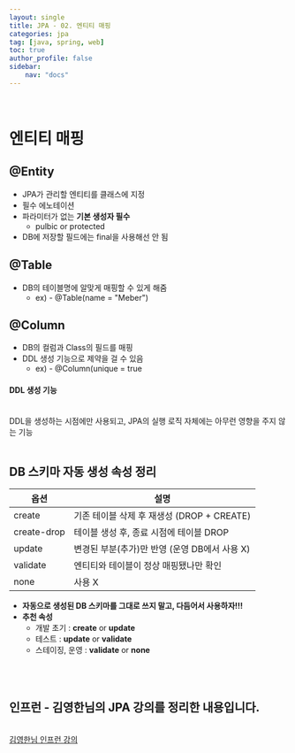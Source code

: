 ```yaml
---
layout: single
title: JPA - 02. 엔티티 매핑
categories: jpa
tag: [java, spring, web]
toc: true 
author_profile: false
sidebar:
    nav: "docs"
---
```


<br/>

# 엔티티 매핑

## @Entity

- JPA가 관리할 엔티티를 클래스에 지정
- 필수 에노테이션
- 파라미터가 없는 **기본 생성자 필수**
  - pulbic or protected
- DB에 저장할 필드에는 final을 사용해선 안 됨

## @Table

- DB의 테이블명에 알맞게 매핑할 수 있게 해줌
  - ex) - @Table(name = "Meber")

## @Column

- DB의 컬럼과 Class의 필드를 매핑
- DDL 생성 기능으로 제약을 걸 수 있음
  - ex) - @Column(unique = true

<div class='notice--success'>
    <h4>
        DDL 생성 기능
    </h4>
    <br/>
DDL을 생성하는 시점에만 사용되고, JPA의 실행 로직 자체에는 아무런 영향을 주지 않는 기능
	<br/>
    <br/>

## DB 스키마 자동 생성 속성 정리

| 옵션        | 설명                                          |
| ----------- | --------------------------------------------- |
| create      | 기존 테이블 삭제 후 재생성 (DROP + CREATE)    |
| create-drop | 테이블 생성 후, 종료 시점에 테이블 DROP       |
| update      | 변경된 부분(추가)만 반영 (운영 DB에서 사용 X) |
| validate    | 엔티티와 테이블이 정상 매핑됐나만 확인        |
| none        | 사용 X                                        |

- **자동으로 생성된 DB 스키마를 그대로 쓰지 말고, 다듬어서 사용하자!!!**
- **추천 속성**
  - 개발 초기 : **create** or **update**
  - 테스트 : **update** or **validate**
  - 스테이징, 운영 : **validate** or **none**

<br/>

<div class='notice--warning'>
    <br/>
    <h2>
       인프런 - 김영한님의 <strong>JPA 강의</strong>를 정리한 내용입니다. <br/> 
    </h2><br/>
    <a href="https://www.inflearn.com/course/ORM-JPA-Basic/dashboard" class="btn btn--info">김영한님 인프런 강의</a><br/>
    <br/>
</div>
